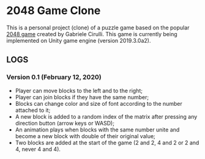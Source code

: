 # 2048 Game Clone
 
This is a personal project (clone) of a puzzle game based on the popular <a href="https://play2048.co">2048 game</a> created by Gabriele Cirulli.
This game is currently being implemented on Unity game engine (version 2019.3.0a2).

## LOGS

### Version 0.1 (February 12, 2020)
- Player can move blocks to the left and to the right;
- Player can join blocks if they have the same number;
- Blocks can change color and size of font according to the number attached to it;
- A new block is added to a random index of the matrix after pressing any direction button (arrow keys or WASD);
- An animation plays when blocks with the same number unite and become a new block with double of their original value;
- Two blocks are added at the start of the game (2 and 2, 4 and 2 or 2 and 4, never 4 and 4).
